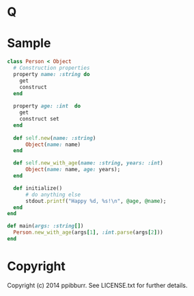 Q
===

Sample
===
```ruby
class Person < Object
  # Construction properties
  property name: :string do
    get
    construct
  end
  
  property age: :int  do
    get
    construct set
  end
  
  def self.new(name: :string)
      Object(name: name)
  end

  def self.new_with_age(name: :string, years: :int)
      Object(name: name, age: years);
  end

  def initialize()
      # do anything else
      stdout.printf("Happy %d, %s!\n", @age, @name);
  end
end

def main(args: :string[])
  Person.new_with_age(args[1], :int.parse(args[2]))
end
```


Copyright
===
Copyright (c) 2014 ppibburr. See LICENSE.txt for
further details.

